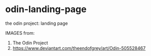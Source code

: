# odin-landing-page
the odin project: landing page

IMAGES from:

1. The Odin Project
2. https://www.deviantart.com/theendofgrey/art/Odin-505528467